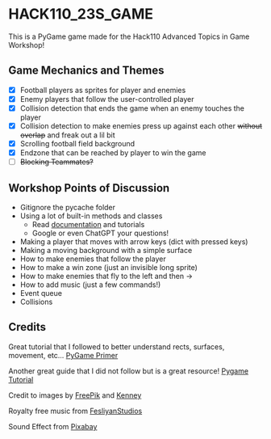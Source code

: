 # HACK110_23S_GAME

This is a PyGame game made for the Hack110 Advanced Topics in Game Workshop!

## Game Mechanics and Themes
- [X] Football players as sprites for player and enemies
- [X] Enemy players that follow the user-controlled player 
- [X] Collision detection that ends the game when an enemy touches the player
- [X] Collision detection to make enemies press up against each other ~~without overlap~~ and freak out a lil bit
- [X] Scrolling football field background 
- [X] Endzone that can be reached by player to win the game 
- [ ] ~~Blocking Teammates?~~

## Workshop Points of Discussion
- Gitignore the pycache folder
- Using a lot of built-in methods and classes
    - Read [documentation](https://www.pygame.org/docs/) and tutorials
    - Google or even ChatGPT your questions!
- Making a player that moves with arrow keys (dict with pressed keys)
- Making a moving background with a simple surface
- How to make enemies that follow the player
- How to make a win zone (just an invisible long sprite)
- How to make enemies that fly to the left and then ->
- How to add music (just a few commands!)
- Event queue
- Collisions

## Credits
Great tutorial that I followed to better understand rects, surfaces, movement, etc... [PyGame Primer](https://realpython.com/pygame-a-primer/)

Another great guide that I did not follow but is a great resource! [Pygame Tutorial](https://coderslegacy.com/python/python-pygame-tutorial/)

Credit to images by [FreePik](https://www.freepik.com/free-vector/american-football-field-top-view_11684074.htm#query=football%20field&position=0&from_view=keyword#position=0&query=football%20field) and [Kenney](www.kenney.nl/assets/sports-pack)

Royalty free music from [FesliyanStudios](https://www.FesliyanStudios.com)

Sound Effect from [Pixabay](https://pixabay.com/?utm_source=link-attribution&amp;utm_medium=referral&amp;utm_campaign=music&amp;utm_content=6185)